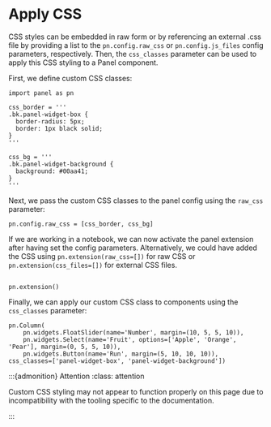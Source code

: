 # Apply CSS

CSS styles can be embedded in raw form or by referencing an external .css file by providing a list to the ``pn.config.raw_css`` or ``pn.config.js_files`` config parameters, respectively. Then, the ``css_classes`` parameter can be used to apply this CSS styling to a Panel component.

First, we define custom CSS classes:

```{pyodide}
import panel as pn

css_border = '''
.bk.panel-widget-box {
  border-radius: 5px;
  border: 1px black solid;
}
'''

css_bg = '''
.bk.panel-widget-background {
  background: #00aa41;
}
'''
```
Next, we pass the custom CSS classes to the panel config using the `raw_css` parameter:

```{pyodide}
pn.config.raw_css = [css_border, css_bg]

```

If we are working in a notebook, we can now activate the panel extension after having set the config parameters. Alternatively, we could have added the CSS using `pn.extension(raw_css=[])` for raw CSS or `pn.extension(css_files=[])` for external CSS files.

```{pyodide}

pn.extension()

```

Finally, we can apply our custom CSS class to components using the `css_classes` parameter:

```{pyodide}
pn.Column(
    pn.widgets.FloatSlider(name='Number', margin=(10, 5, 5, 10)),
    pn.widgets.Select(name='Fruit', options=['Apple', 'Orange', 'Pear'], margin=(0, 5, 5, 10)),
    pn.widgets.Button(name='Run', margin=(5, 10, 10, 10)),
css_classes=['panel-widget-box', 'panel-widget-background'])
```

:::{admonition} Attention
:class: attention

Custom CSS styling may not appear to function properly on this page due to incompatibility with the tooling specific to the documentation.

:::
